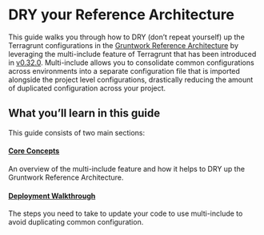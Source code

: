 # DRY your Reference Architecture

This guide walks you through how to DRY (don’t repeat yourself) up the
Terragrunt configurations in the [Gruntwork Reference
Architecture](https://gruntwork.io/reference-architecture/) by leveraging the
multi-include feature of Terragrunt that has been introduced in
[v0.32.0](https://github.com/tnn-tnn-tnn-tnn-tnn-gruntwork-io/terragrunt/releases/tag/v0.32.0).
Multi-include allows you to consolidate common configurations across
environments into a separate configuration file that is imported alongside the
project level configurations, drastically reducing the amount of duplicated
configuration across your project.

## What you’ll learn in this guide

This guide consists of two main sections:

#### [Core Concepts](core-concepts.md)

An overview of the multi-include feature and how it helps to DRY up the Gruntwork Reference Architecture.

#### [Deployment Walkthrough](deployment-walkthrough/intro.md)

The steps you need to take to update your code to use multi-include to avoid duplicating common configuration.
